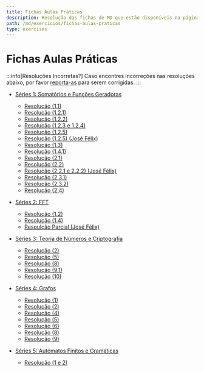 ```yaml
---
title: Fichas Aulas Práticas
description: Resolução das fichas de MD que estão disponíveis na página da UC.
path: /md/exercicios/fichas-aulas-praticas
type: exercises
---
```


# Fichas Aulas Práticas

:::info[Resoluções Incorretas?]
Caso encontres incorreções nas resoluções abaixo, por favor
[reporta-as](https://github.com/leic-pt/resumos-leic/issues/new/choose)
para serem corrigidas.
:::

- [Séries 1: Somatórios e Funções Geradoras](https://drive.google.com/file/d/1vwgv8uHCVMugL3cHHhpG0jJAQb2aqoX4/view)

  - [Resolução (1.1)](https://drive.google.com/file/d/1FKySSlds5jFUWRGt_Z_nhzAR7WKgfT4h/view?usp=sharing)
  - [Resolução (1.2.1)](https://drive.google.com/file/d/1_mzIVws7KqJE8s8RzmQMYmQXEN8Th-T7/view?usp=sharing)
  - [Resolução (1.2.2)](https://drive.google.com/file/d/1apGdKypD4DMbBJtIQIkSDJBsv7rkPjjZ/view?usp=sharing)
  - [Resolução (1.2.3 e 1.2.4)](https://drive.google.com/file/d/1wshyDqQvCBGUbe01-rTX83Yhn0WIbUef/view?usp=sharing)
  - [Resolução (1.2.5)](https://drive.google.com/file/d/1_9wRATANU592ljqAj0Z4kou9v9jdF0ii/view?usp=sharing)
  - [Resolução (1.2.5) (José Félix)](https://drive.google.com/file/d/1XQFbNlNMgYww4Yi0JHcdj6LVZJ4eLjAN/view?usp=sharing)
  - [Resolução (1.3)](https://drive.google.com/file/d/1AJvAQPoas3rM0a1wmf1Y3vzN0dgZPr6P/view?usp=sharing)
  - [Resolução (1.4.1)](https://drive.google.com/file/d/1xRtNLuQRoU31LMCVbcqzG6dqJqWXwljF/view?usp=sharing)
  - [Resolução (2.1)](https://drive.google.com/file/d/1Q3HaOAT65DD-IKk1Cw6TY-tbeCHA-PzH/view?usp=sharing)
  - [Resolução (2.2)](https://drive.google.com/file/d/1Oxp8dEjrWsUIdCj9axERsKJQFVz56Eul/view?usp=sharing)
  - [Resolução (2.2.1 e 2.2.2) (José Félix)](https://drive.google.com/file/d/16V6DPs1HJi8Msfg3vw2XGKMpB-iC-zar/view?usp=sharing)
  - [Resolução (2.3.1)](https://drive.google.com/file/d/1NhQCCnqHr6LrpyQGFZpa02LZeL5gI8ip/view?usp=sharing)
  - [Resolução (2.3.2)](https://drive.google.com/file/d/1ZROt5u13CqO-SGtLT7ANL_IhQMHE0Y9V/view?usp=sharing)
  - [Resolução (2.4)](https://drive.google.com/file/d/1LeM7FmSNHbTOhalMi056k-XvDC_mngej/view?usp=sharing)

- [Séries 2: FFT](https://drive.google.com/file/d/1S2RNVrj3SdfYFGyGafMynenFdAWpW5JC/view)

  - [Resolução (1.2)](https://drive.google.com/file/d/1BNS7BbemF16a4MdbzytJMj0uG3_guOK5/view?usp=sharing)
  - [Resolução (1.4)](https://drive.google.com/file/d/1grZ_eBw5ClWjNkgd3jL6GBaQre2KGZ5M/view?usp=sharing)
  - [Resoulção Parcial (José Félix)](https://drive.google.com/file/d/1iCUU3hSladkJRM8hOPUcuFidu4xtI0fi/view?usp=sharing)

- [Séries 3: Teoria de Números e Criptografia](https://drive.google.com/file/d/17tZMHbasqvlOempt5Lq6rVIQQazo-79b/view)

  - [Resolução (2)](https://drive.google.com/file/d/1rF4B4iBhE6DntWonrOJ4FmJpL6pcIqJ6/view?usp=sharing)
  - [Resolução (5)](https://drive.google.com/file/d/1f7V-kLTVaKHZ3oPrc4eE5TVXjJb51zlE/view?usp=sharing)
  - [Resolução (8)](https://drive.google.com/file/d/1kr1vWAr39S8ddriJVz8kpYk-hh2Ckmte/view?usp=sharing)
  - [Resolução (9.1)](https://drive.google.com/file/d/13heb8HUUaV32BFJHFHSV5QEXS28KMS38/view?usp=sharing)
  - [Resolução (10)](https://drive.google.com/file/d/1rS95y0LgIDJayM1zNwDnla94TEB1H4IF/view?usp=sharing)

- [Séries 4: Grafos](https://drive.google.com/file/d/1o92PaHN4b-D5KmwC1Td11F00j5rE6EyZ/view)

  - [Resolução (1)](https://drive.google.com/file/d/17mcBowfpwvrKfqhXnpf3M9kcNbnDwE6U/view?usp=sharing)
  - [Resolução (2)](https://drive.google.com/file/d/1fl9-u01iTlYrDEv3ge1P2A_JOIfGDT1i/view?usp=sharing)
  - [Resolução (4)](https://drive.google.com/file/d/18JI7ZcqAOej8ewMVjYEtbvrtagJ5bT7J/view?usp=sharing)
  - [Resolução (5)](https://drive.google.com/file/d/1i_OS4SREGGC5g8fcitV5X0peB7tU_o_e/view?usp=sharing)
  - [Resolução (6)](https://drive.google.com/file/d/1bXT-smx6VdNXU96_iVKpcG3QaQrVAeWv/view?usp=sharing)
  - [Resolução (8)](https://drive.google.com/file/d/1dZpleo0TdoUccRk9HYE_YegPE0ZA-mkl/view?usp=sharing)
  - [Resolução (9)](https://drive.google.com/file/d/15zgqotRCgUsOWSva1u7wybkU9xnuraBU/view?usp=sharing)

- [Séries 5: Autómatos Finitos e Gramáticas](https://drive.google.com/file/d/1GY6ets1RiSZ0I7I_0T3iSq4sSdhEcAZP/view)

  - [Resolução (1 e 2)](https://drive.google.com/file/d/1SW9gcN9PtBHt482RmYvcnMp4A5cyrYdR/view?usp=sharing)
